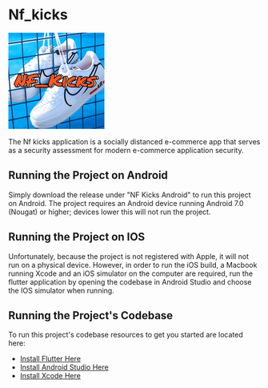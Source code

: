 # Nf_kicks
![Nf_Kicks App Icon](https://raw.githubusercontent.com/4A-Dilla/nf_kicks/main/android/app/src/main/res/mipmap-xxxhdpi/ic_launcher.png)

The Nf kicks application is a socially distanced e-commerce app that serves as a security assessment for modern e-commerce application security.

## Running the Project on Android

Simply download the release under "NF Kicks Android" to run this project on Android.
The project requires an Android device running Android 7.0 (Nougat) or higher; devices lower this will not run the project.

## Running the Project on IOS

Unfortunately, because the project is not registered with Apple, it will not run on a physical device. However, in order to run the iOS build, a Macbook running Xcode and an iOS simulator on the computer are required, run the flutter application by opening the codebase in Android Studio and choose the IOS simulator when running.

## Running the Project's Codebase

To run this project's codebase resources to get you started are located here:

- [Install Flutter Here](https://flutter.dev/docs/get-started/install)
- [Install Android Studio Here](https://developer.android.com/studio/)
- [Install Xcode Here](https://apps.apple.com/us/app/xcode/id497799835)